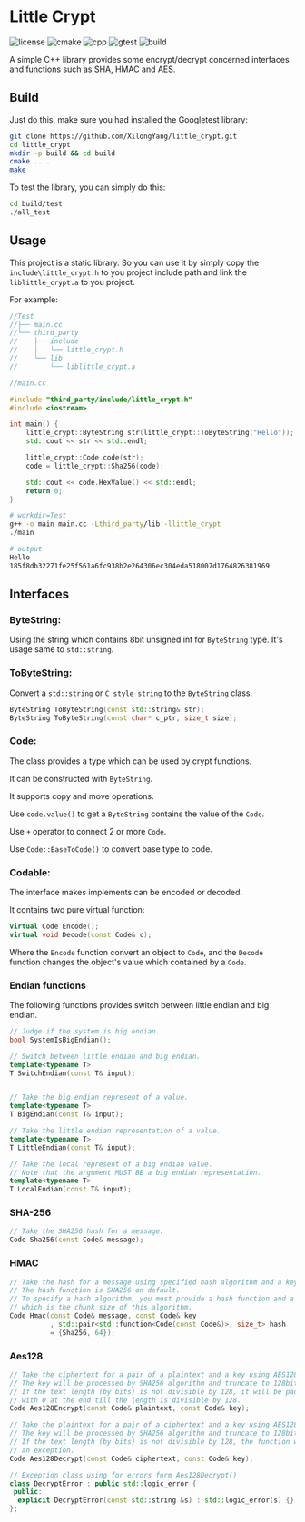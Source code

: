 # Little Crypt

![license](https://img.shields.io/github/license/XilongYang/little_crypt)
![cmake](https://img.shields.io/badge/CMake%20Version-%3E%3D3.16-green)
![cpp](https://img.shields.io/badge/C%2B%2B%20Version-17-green)
![gtest](https://img.shields.io/badge/Googletest-v1.10-green)
![build](https://img.shields.io/github/workflow/status/XilongYang/little_crypt/CMake)

A simple C++ library provides some encrypt/decrypt concerned interfaces and functions such as SHA, HMAC and AES.

## Build

Just do this, make sure you had installed the Googletest library:

```bash
git clone https://github.com/XilongYang/little_crypt.git
cd little_crypt
mkdir -p build && cd build
cmake .. .
make
```

To test the library, you can simply do this:

```bash
cd build/test
./all_test
```

## Usage

This project is a static library. So you can use it by simply copy the `include\little_crypt.h` to you project include 
path and link the `liblittle_crypt.a` to you project.

For example:

```C++
//Test
//├── main.cc
//└── third_party
//    ├── include
//    │   └── little_crypt.h
//    └── lib
//        └── liblittle_crypt.a

//main.cc

#include "third_party/include/little_crypt.h"
#include <iostream>

int main() {
    little_crypt::ByteString str(little_crypt::ToByteString("Hello"));
    std::cout << str << std::endl;

    little_crypt::Code code(str);
    code = little_crypt::Sha256(code);

    std::cout << code.HexValue() << std::endl;
    return 0;
}
```

```bash
# workdir=Test
g++ -o main main.cc -Lthird_party/lib -llittle_crypt
./main
```

```bash
# output
Hello
185f8db32271fe25f561a6fc938b2e264306ec304eda518007d1764826381969
```

## Interfaces

### ByteString: 
Using the string which contains 8bit unsigned int for `ByteString` type.
It's usage same to `std::string`.

### ToByteString:

Convert a `std::string` or `C style string` to the `ByteString` class.

```C++
ByteString ToByteString(const std::string& str);
ByteString ToByteString(const char* c_ptr, size_t size);
```

### Code:

The class provides a type which can be used by crypt functions.

It can be constructed with `ByteString`. 

It supports copy and move operations.

Use `code.value()` to get a `ByteString` contains the value of the `Code`.

Use `+` operator to connect 2 or more `Code`.

Use `Code::BaseToCode()` to convert base type to code.

### Codable:

The interface makes implements can be encoded or decoded.

It contains two pure virtual function:

```C++
virtual Code Encode();
virtual void Decode(const Code& c);
```

Where the `Encode` function convert an object to `Code`, and the `Decode` function changes the object's value which 
contained by a `Code`.

### Endian functions

The following functions provides switch between little endian and big endian.

```C++
// Judge if the system is big endian.
bool SystemIsBigEndian();

// Switch between little endian and big endian.
template<typename T>
T SwitchEndian(const T& input);


// Take the big endian represent of a value.
template<typename T>
T BigEndian(const T& input); 

// Take the little endian representation of a value.
template<typename T>
T LittleEndian(const T& input);

// Take the local represent of a big endian value.
// Note that the argument MUST BE a big endian representation.
template<typename T>
T LocalEndian(const T& input); 
```

### SHA-256

```C++
// Take the SHA256 hash for a message.
Code Sha256(const Code& message);
```

### HMAC

```C++
// Take the hash for a message using specified hash algorithm and a key message.
// The hash function is SHA256 on default.
// To specify a hash algorithm, you must provide a hash function and a num
// which is the chunk size of this algorithm.
Code Hmac(const Code& message, const Code& key
          , std::pair<std::function<Code(const Code&)>, size_t> hash
          = {Sha256, 64});
```

### Aes128

```C++
// Take the ciphertext for a pair of a plaintext and a key using AES128 algorithm.
// The key will be processed by SHA256 algorithm and truncate to 128bit.
// If the text length (by bits) is not divisible by 128, it will be padded
// with 0 at the end till the length is divisible by 128.
Code Aes128Encrypt(const Code& plaintext, const Code& key);

// Take the plaintext for a pair of a ciphertext and a key using AES128 algorithm.
// The key will be processed by SHA256 algorithm and truncate to 128bit.
// If the text length (by bits) is not divisible by 128, the function will throw
// an exception.
Code Aes128Decrypt(const Code& ciphertext, const Code& key);

// Exception class using for errors form Aes128Decrypt()
class DecryptError : public std::logic_error {
 public:
  explicit DecryptError(const std::string &s) : std::logic_error(s) {}
};
```